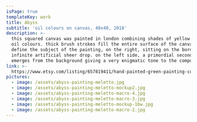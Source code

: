 ```yaml
---
isPage: true
templateKey: work
title: Abyss
subtitle: 'oil colours on canvas, 40x40, 2018'
description: >-
  this squared canvas was painted in london combining shades of yellow and green
  oil colours. thick brush strokes fill the entire surface of the canvas and
  define the subject of the painting, on the right, sitting on the border of an
  infinite artificial sheer drop. on the left side, a primordial second figure
  emerges from the background giving a very enigmatic tone to the composition.
link: >-
  https://www.etsy.com/listing/657819411/hand-painted-green-painting-contemporary?ref=shop_home_active_16&frs=1
pictures:
  - image: /assets/abyss-painting-meletto.jpg
  - image: /assets/abyss-painting-meletto-mockup2.jpg
  - image: /assets/abyss-painting-meletto-macro-4.jpg
  - image: /assets/abyss-painting-meletto-macro-3.jpg
  - image: /assets/abyss-painting-meletto-mockup-1bw.jpg
  - image: /assets/abyss-painting-meletto-macro-2.jpg
---
```


